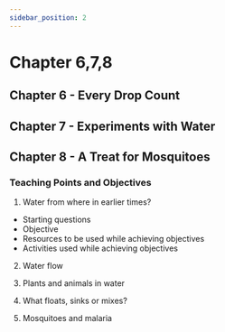 ```yaml
---
sidebar_position: 2
---
```


# Chapter 6,7,8

## Chapter 6 - Every Drop Count


## Chapter 7 - Experiments with Water


## Chapter 8 - A Treat for Mosquitoes



### Teaching Points and Objectives

1. Water from where in earlier times?
- Starting questions
- Objective
- Resources to be used while achieving objectives
- Activities used while achieving objectives

2. Water flow



3. Plants and animals in water



4. What floats, sinks or mixes?



5. Mosquitoes and malaria


